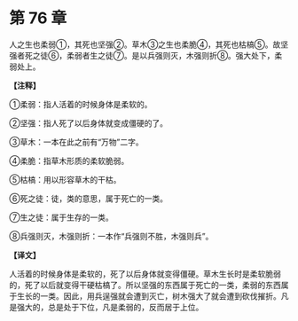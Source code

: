 # 第 76 章

人之生也柔弱①，其死也坚强②。草木③之生也柔脆④，其死也枯槁⑤。故坚强者死之徒⑥，柔弱者生之徒⑦。是以兵强则灭，木强则折⑧。强大处下，柔弱处上。

**【注释】**


①柔弱：指人活着的时候身体是柔软的。

②坚强：指人死了以后身体就变成僵硬的了。

③草木：一本在此之前有“万物”二字。

④柔脆：指草木形质的柔软脆弱。

⑤枯槁：用以形容草木的干枯。

⑥死之徒：徒，类的意思，属于死亡的一类。

⑦生之徒：属于生存的一类。

⑧兵强则灭，木强则折：一本作“兵强则不胜，木强则兵”。


**【译文】**

人活着的时候身体是柔软的，死了以后身体就变得僵硬。草木生长时是柔软脆弱的，死了以后就变得干硬枯槁了。所以坚强的东西属于死亡的一类，柔弱的东西属于生长的一类。因此，用兵逞强就会遭到灭亡，树木强大了就会遭到砍伐摧折。凡是强大的，总是处于下位，凡是柔弱的，反而居于上位。
